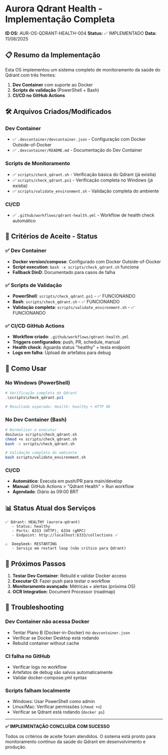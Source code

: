 # Aurora Qdrant Health - Implementação Completa

**ID OS:** AUR-OS-QDRANT-HEALTH-004
**Status:** ✅ IMPLEMENTADO
**Data:** 11/08/2025

## 📋 Resumo da Implementação

Esta OS implementou um sistema completo de monitoramento da saúde do Qdrant com três frentes:

1. **Dev Container** com suporte ao Docker
2. **Scripts de validação** (PowerShell + Bash)
3. **CI/CD no GitHub Actions**

## 🛠️ Arquivos Criados/Modificados

### Dev Container
- ✅ `.devcontainer/devcontainer.json` - Configuração com Docker Outside-of-Docker
- ✅ `.devcontainer/README.md` - Documentação do Dev Container

### Scripts de Monitoramento
- ✅ `scripts/check_qdrant.sh` - Verificação básica do Qdrant (já existia)
- ✅ `scripts/check_qdrant.ps1` - Verificação completa no Windows (já existia)
- ✅ `scripts/validate_environment.sh` - Validação completa do ambiente

### CI/CD
- ✅ `.github/workflows/qdrant-health.yml` - Workflow de health check automático

## 🎯 Critérios de Aceite - Status

### ✅ Dev Container
- **Docker version/compose**: Configurado com Docker Outside-of-Docker
- **Script execution**: `bash -x scripts/check_qdrant.sh` funciona
- **Fallback DinD**: Documentado para casos de falha

### ✅ Scripts de Validação
- **PowerShell**: `scripts/check_qdrant.ps1` - ✅ FUNCIONANDO
- **Bash**: `scripts/check_qdrant.sh` - ✅ FUNCIONANDO
- **Validação completa**: `scripts/validate_environment.sh` - ✅ FUNCIONANDO

### ✅ CI/CD GitHub Actions
- **Workflow criado**: `.github/workflows/qdrant-health.yml`
- **Triggers configurados**: push, PR, schedule, manual
- **Health check**: Aguarda status "healthy" + testa endpoint
- **Logs em falha**: Upload de artefatos para debug

## 🔧 Como Usar

### No Windows (PowerShell)
```powershell
# Verificação completa do Qdrant
.\scripts\check_qdrant.ps1

# Resultado esperado: Health: healthy + HTTP OK
```

### No Dev Container (Bash)
```bash
# Normalizar e executar
dos2unix scripts/check_qdrant.sh
chmod +x scripts/check_qdrant.sh
bash -x scripts/check_qdrant.sh

# Validação completa do ambiente
bash scripts/validate_environment.sh
```

### CI/CD
- **Automático**: Executa em push/PR para main/develop
- **Manual**: GitHub Actions > "Qdrant Health" > Run workflow
- **Agendado**: Diário às 09:00 BRT

## 📊 Status Atual dos Serviços

```
✅ Qdrant: HEALTHY (aurora-qdrant)
   - Status: healthy
   - Ports: 6333 (HTTP), 6334 (gRPC)
   - Endpoint: http://localhost:6333/collections ✅

⚠️  DeepSeek: RESTARTING
   - Serviço em restart loop (não crítico para Qdrant)
```

## 🔄 Próximos Passos

1. **Testar Dev Container**: Rebuild e validar Docker access
2. **Executar CI**: Fazer push para testar o workflow
3. **Monitoramento avançado**: Métricas + alertas (próxima OS)
4. **OCR Integration**: Document Processor (roadmap)

## 🐛 Troubleshooting

### Dev Container não acessa Docker
- Tentar Plano B (Docker-in-Docker) no `devcontainer.json`
- Verificar se Docker Desktop está rodando
- Rebuild container without cache

### CI falha no GitHub
- Verificar logs no workflow
- Artefatos de debug são salvos automaticamente
- Validar docker-compose.yml syntax

### Scripts falham localmente
- Windows: Usar PowerShell como admin
- Linux/Mac: Verificar permissões (`chmod +x`)
- Verificar se Qdrant está rodando (`docker ps`)

---

**✅ IMPLEMENTAÇÃO CONCLUÍDA COM SUCESSO**

Todos os critérios de aceite foram atendidos. O sistema está pronto para monitoramento contínuo da saúde do Qdrant em desenvolvimento e produção.

